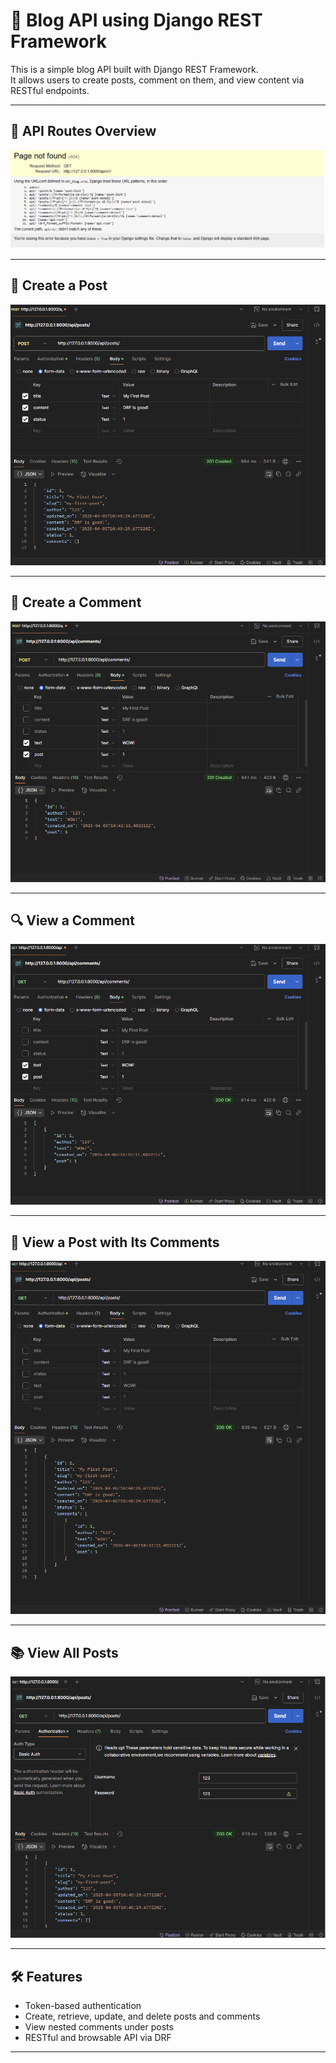 # 📝 Blog API using Django REST Framework

This is a simple blog API built with Django REST Framework.  
It allows users to create posts, comment on them, and view content via RESTful endpoints.

---

## 🔗 API Routes Overview

![API Routes](https://github.com/Imtbdev/DRFBlog/blob/main/images/routes.png?raw=true)

---

## 📝 Create a Post

![Create Post](https://github.com/Imtbdev/DRFBlog/blob/main/images/post_post.png?raw=true)

---

## 💬 Create a Comment

![Create Comment](https://github.com/Imtbdev/DRFBlog/blob/main/images/post_comment.png?raw=true)

---

## 🔍 View a Comment

![View Comment](https://github.com/Imtbdev/DRFBlog/blob/main/images/get_comments.png?raw=true)

---

## 📖 View a Post with Its Comments

![Post with Comments](https://github.com/Imtbdev/DRFBlog/blob/main/images/get_post_and_comments.png?raw=true)

---

## 📚 View All Posts

![Get Posts](https://github.com/Imtbdev/DRFBlog/blob/main/images/get_posts.png?raw=true)

---

## 🛠️ Features

- Token-based authentication
- Create, retrieve, update, and delete posts and comments
- View nested comments under posts
- RESTful and browsable API via DRF

---
